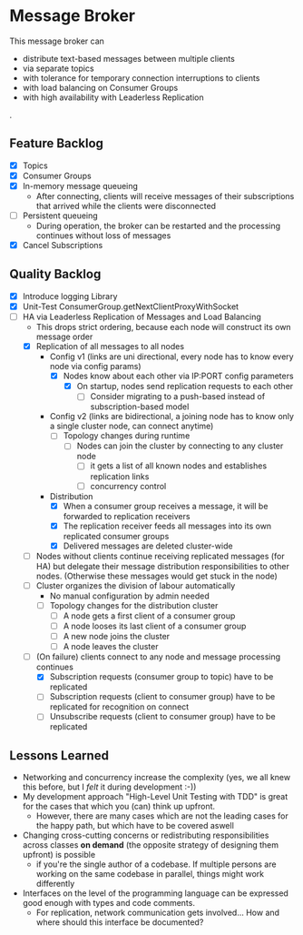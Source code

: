 # Message Broker

This message broker can

* distribute text-based messages between multiple clients
* via separate topics
* with tolerance for temporary connection interruptions to clients
* with load balancing on Consumer Groups
* with high availability with Leaderless Replication

.

## Feature Backlog

- [x] Topics
- [x] Consumer Groups
- [x] In-memory message queueing
    - After connecting, clients will receive messages of their subscriptions that arrived while the clients were
      disconnected
- [ ] Persistent queueing
    - During operation, the broker can be restarted and the processing continues without loss of messages
- [x] Cancel Subscriptions

## Quality Backlog

- [x] Introduce logging Library
- [x] Unit-Test ConsumerGroup.getNextClientProxyWithSocket
- [ ] HA via Leaderless Replication of Messages and Load Balancing
    - This drops strict ordering, because each node will construct its own message order
    - [x] Replication of all messages to all nodes
      - Config v1 (links are uni directional, every node has to know every node via config params)
          - [x] Nodes know about each other via IP:PORT config parameters
            - [x] On startup, nodes send replication requests to each other
              - [ ] Consider migrating to a push-based instead of subscription-based model
      - Config v2 (links are bidirectional, a joining node has to know only a single cluster node, can connect anytime)
        - [ ] Topology changes during runtime
          - [ ] Nodes can join the cluster by connecting to any cluster node
            - [ ] it gets a list of all known nodes and establishes replication links
            - [ ] concurrency control
      - Distribution
          - [x] When a consumer group receives a message, it will be forwarded to replication receivers
          - [x] The replication receiver feeds all messages into its own replicated consumer groups
          - [x] Delivered messages are deleted cluster-wide
    - [ ] Nodes without clients continue receiving replicated messages (for HA) but delegate their message distribution
      responsibilities to other nodes. (Otherwise these messages would get stuck in the node)
    - [ ] Cluster organizes the division of labour automatically
      - No manual configuration by admin needed
      - [ ] Topology changes for the distribution cluster
        - [ ] A node gets a first client of a consumer group
        - [ ] A node looses its last client of a consumer group
        - [ ] A new node joins the cluster
        - [ ] A node leaves the cluster
    - [ ] (On failure) clients connect to any node and message processing continues
        - [x] Subscription requests (consumer group to topic) have to be replicated
        - [ ] Subscription requests (client to consumer group) have to be replicated for recognition on connect
        - [ ] Unsubscribe requests (client to consumer group) have to be replicated

## Lessons Learned
* Networking and concurrency increase the complexity (yes, we all knew this before, but I _felt_ it during development :-))
* My development approach "High-Level Unit Testing with TDD" is great for the cases that which you (can) think up upfront.
    * However, there are many cases which are not the leading cases for the happy path, but which have to be covered aswell
* Changing cross-cutting concerns or redistributing responsibilities across classes **on demand** (the opposite strategy of designing them upfront) is possible
  * if you're the single author of a codebase. If multiple persons are working on the same codebase in parallel, things might work differently
* Interfaces on the level of the programming language can be expressed good enough with types and code comments.
  * For replication, network communication gets involved... How and where should this interface be documented?
